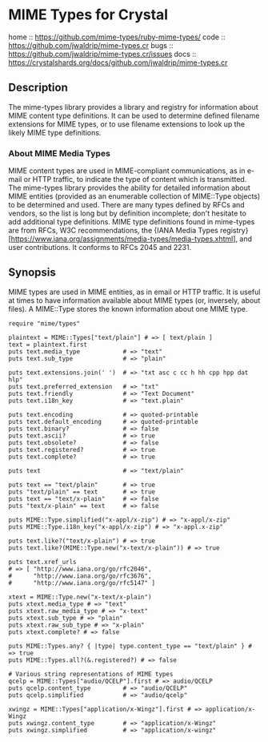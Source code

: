 # MIME Types for Crystal

home :: https://github.com/mime-types/ruby-mime-types/
code :: https://github.com/jwaldrip/mime-types.cr
bugs :: https://github.com/jwaldrip/mime-types.cr/issues
docs :: https://crystalshards.org/docs/github.com/jwaldrip/mime-types.cr

## Description

The mime-types library provides a library and registry for information about
MIME content type definitions. It can be used to determine defined filename
extensions for MIME types, or to use filename extensions to look up the likely
MIME type definitions.

### About MIME Media Types

MIME content types are used in MIME-compliant communications, as in e-mail or
HTTP traffic, to indicate the type of content which is transmitted. The
mime-types library provides the ability for detailed information about MIME
entities (provided as an enumerable collection of MIME::Type objects) to be
determined and used. There are many types defined by RFCs and vendors, so the
list is long but by definition incomplete; don't hesitate to add additional
type definitions. MIME type definitions found in mime-types are from RFCs, W3C
recommendations, the {IANA Media Types
registry}[https://www.iana.org/assignments/media-types/media-types.xhtml], and
user contributions. It conforms to RFCs 2045 and 2231.

## Synopsis

MIME types are used in MIME entities, as in email or HTTP traffic. It is useful
at times to have information available about MIME types (or, inversely, about
files). A MIME::Type stores the known information about one MIME type.

```
require "mime/types"

plaintext = MIME::Types["text/plain"] # => [ text/plain ]
text = plaintext.first
puts text.media_type            # => "text"
puts text.sub_type              # => "plain"

puts text.extensions.join(' ')  # => "txt asc c cc h hh cpp hpp dat hlp"
puts text.preferred_extension   # => "txt"
puts text.friendly              # => "Text Document"
puts text.i18n_key              # => "text.plain"

puts text.encoding              # => quoted-printable
puts text.default_encoding      # => quoted-printable
puts text.binary?               # => false
puts text.ascii?                # => true
puts text.obsolete?             # => false
puts text.registered?           # => true
puts text.complete?             # => true

puts text                       # => "text/plain"

puts text == "text/plain"       # => true
puts "text/plain" == text       # => true
puts text == "text/x-plain"     # => false
puts "text/x-plain" == text     # => false

puts MIME::Type.simplified("x-appl/x-zip") # => "x-appl/x-zip"
puts MIME::Type.i18n_key("x-appl/x-zip") # => "x-appl.x-zip"

puts text.like?("text/x-plain") # => true
puts text.like?(MIME::Type.new("x-text/x-plain")) # => true

puts text.xref_urls
# => [ "http://www.iana.org/go/rfc2046",
#      "http://www.iana.org/go/rfc3676",
#      "http://www.iana.org/go/rfc5147" ]

xtext = MIME::Type.new("x-text/x-plain")
puts xtext.media_type # => "text"
puts xtext.raw_media_type # => "x-text"
puts xtext.sub_type # => "plain"
puts xtext.raw_sub_type # => "x-plain"
puts xtext.complete? # => false

puts MIME::Types.any? { |type| type.content_type == "text/plain" } # => true
puts MIME::Types.all?(&.registered?) # => false

# Various string representations of MIME types
qcelp = MIME::Types["audio/QCELP"].first # => audio/QCELP
puts qcelp.content_type         # => "audio/QCELP"
puts qcelp.simplified           # => "audio/qcelp"

xwingz = MIME::Types["application/x-Wingz"].first # => application/x-Wingz
puts xwingz.content_type        # => "application/x-Wingz"
puts xwingz.simplified          # => "application/x-wingz"
```
